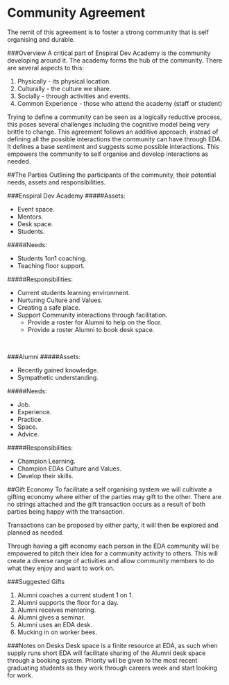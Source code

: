 Community Agreement
===================

The remit of this agreement is to foster a strong community that is self organising and durable.

###Overview
A critical part of Enspiral Dev Academy is the community developing around it. The academy forms the hub of the community. There are several aspects to this: 

1. Physically - its physical location.
2. Culturally - the culture we share.
3. Socially - through activities and events.
4. Common Experience - those who attend the academy (staff or student)

Trying to define a community can be seen as a logically reductive process, this poses several challenges including the cognitive model being very brittle to change. This agreement follows an additive approach, instead of defining all the possible interactions the community can have through EDA. It defines a base sentiment and suggests some possible interactions. This empowers the community to self organise and develop interactions as needed.

##The Parties
Outlining the participants of the community, their potential needs, assets and responsibilities.

###Enspiral Dev Academy
#####Assets:
- Event space.  
- Mentors.  
- Desk space.
- Students.

#####Needs:
- Students 1on1 coaching.  
- Teaching floor support.  

#####Responsibilities:
- Current students learning environment.  
- Nurturing Culture and Values.  
- Creating a safe place.  
- Support Community interactions through facilitation. 
	- Provide a roster for Alumni to help on the floor.
	- Provide a roster Alumni to book desk space.
</br>

###Alumni
#####Assets:
- Recently gained knowledge.
- Sympathetic understanding.

#####Needs:
- Job.
- Experience.
- Practice.
- Space.
- Advice.

#####Responsibilities:
- Champion Learning.  
- Champion EDAs Culture and Values.
- Develop their skills.  


##Gift Economy
To facilitate a self organising system we will cultivate a gifting economy where either of the parties may gift to the other. There are no strings attached and the gift transaction occurs as a result of both parties being happy with the transaction.

Transactions can be proposed by either party, it will then be explored and planned as needed.

Through having a gift economy each person in the EDA community will be empowered to pitch their idea for a community activity to others. This will create a diverse range of activities and allow community members to do what they enjoy and want to work on.


###Suggested Gifts
1. Alumni coaches a current student 1 on 1.
2. Alumni supports the floor for a day.
3. Alumni receives mentoring.
4. Alumni gives a seminar.
5. Alumni uses an EDA desk.
6. Mucking in on worker bees.

###Notes on Desks
Desk space is a finite resource at EDA, as such when supply runs short EDA will facilitate sharing of the Alumni desk space through a booking system. Priority will be given to the most recent graduating students as they work through careers week and start looking for work.
